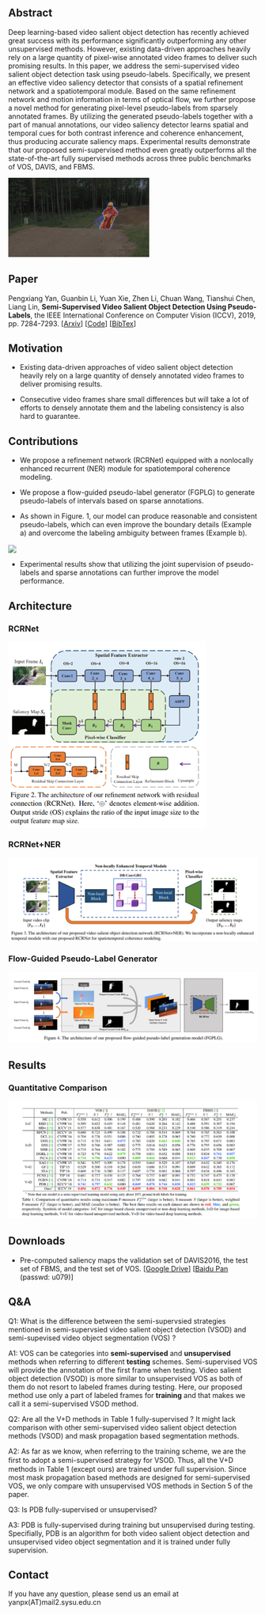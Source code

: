 ## Abstract

Deep learning-based video salient object detection has recently achieved great success with its performance significantly outperforming any other unsupervised methods. However, existing data-driven approaches heavily rely on a large quantity of pixel-wise annotated video frames to deliver such promising results. In this paper, we address the semi-supervised video salient object detection task using pseudo-labels. Specifically, we present an effective video saliency detector that consists of a spatial refinement network and a spatiotemporal module. Based on the same refinement network and motion information in terms of optical flow, we further propose a novel method for generating pixel-level pseudo-labels from sparsely annotated frames. By utilizing the generated pseudo-labels together with a part of manual annotations, our video saliency detector learns spatial and temporal cues for both contrast inference and coherence enhancement, thus producing accurate saliency maps. Experimental results demonstrate that our proposed semi-supervised method even greatly outperforms all the state-of-the-art fully supervised methods across three public benchmarks of VOS, DAVIS, and FBMS.

<img src="motorcross-jump.gif">

## Paper

Pengxiang Yan, Guanbin Li, Yuan Xie, Zhen Li, Chuan Wang, Tianshui Chen, Liang Lin, **Semi-Supervised Video Salient Object Detection Using Pseudo-Labels**, the IEEE International Conference on Computer Vision (ICCV), 2019, pp. 7284-7293. [[Arxiv](https://arxiv.org/abs/1908.04051)] [[Code](https://github.com/Kinpzz/RCRNet-Pytorch)] [[BibTex](https://github.com/Kinpzz/RCRNet-Pytorch/raw/master/docs/bibtex.txt)]

## Motivation

* Existing data-driven approaches of video salient object detection heavily rely on a large quantity of densely annotated video frames to deliver promising results.

* Consecutive video frames share small differences but will take a lot of efforts to densely annotate them and the labeling consistency is also hard to guarantee. 

## Contributions

- We propose a refinement network (RCRNet) equipped with a nonlocally enhanced recurrent (NER) module for spatiotemporal coherence modeling. 

- We propose a flow-guided pseudo-label generator (FGPLG) to generate pseudo-labels of intervals based on sparse annotations.

- As shown in Figure. 1, our model can produce reasonable and consistent pseudo-labels, which can even improve the boundary details (Example a) and overcome the labeling ambiguity between frames (Example b).

<img src="/Users/kinpzz/Documents/code/RCRNet-Pytorch/docs/pseudo_label_example.png" width="500px" align="center">

- Experimental results show that utilizing the joint supervision of pseudo-labels and sparse annotations can further improve the model performance. 



## Architecture

### RCRNet

<img src="static_model.png" align="center" width="400px">

### RCRNet+NER

![video_model](video_model.png)

### Flow-Guided Pseudo-Label Generator

![pseudo_label_generator](pseudo_label_generator.png)

## Results

### Quantitative Comparison
![comp_video_sota](comp_video_sota.png)

## Downloads

* Pre-computed  saliency maps the validation set of DAVIS2016, the test set of FBMS, and the test set of VOS. [[Google Drive](https://drive.google.com/open?id=1feY3GdNBS-LUBt0UDWwpA3fl9yHI4Vxr)] [[Baidu Pan](https://pan.baidu.com/s/1oXBr9qxyF-8vvilvV5kcPg) (passwd: u079)]

## Q&A

Q1: What is the difference between the semi-supervsied strategies mentioned in semi-supervsied video salient object detection (VSOD) and semi-supevised video object segmentation (VOS) ?

A1: VOS can be categories into **semi-supervised** and **unsupervised** methods when referring to different **testing** schemes. Semi-supervised VOS will provide the annotation of the first frame when testing. Video salient object detection (VSOD) is more similar to unsupervised VOS as both of them do not resort to labeled frames during testing. Here, our proposed method use only a part of labeled frames for **training** and that makes we call it a semi-supervised VSOD method.

Q2: Are all the V+D methods in Table 1 fully-supervised ? It might lack comparison with other semi-supervised video salient object detection methods (VSOD) and mask propagation based segmentation methods.

A2: As far as we know, when referring to the training scheme, we are the ﬁrst to adopt a semi-supervised strategy for VSOD. Thus, all the V+D methods in Table 1 (except ours) are trained under full supervision. Since most mask propagation based methods are designed for semi-supervised VOS, we only compare with unsupervised VOS methods in Section 5 of the paper.

Q3: Is PDB fully-supervised or unsupervised?

A3: PDB is fully-supervised during training but unsupervised during testing. Specifially, PDB is an algorithm for both video salient object detection and unsupervised video object segmentation and it is trained under fully supervision.

## Contact

If you have any question, please send us an email at yanpx(AT)mail2.sysu.edu.cn